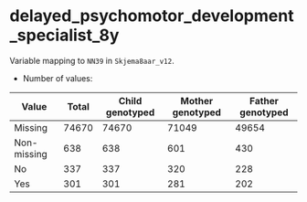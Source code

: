 # delayed_psychomotor_development_specialist_8y
Variable mapping to `NN39` in `Skjema8aar_v12`.
- Number of values:

| Value | Total | Child genotyped | Mother genotyped | Father genotyped |
| ----- | ----- | --------------- | ---------------- | ---------------- |
| Missing | 74670 | 74670 | 71049 | 49654 |
| Non-missing | 638 | 638 | 601 | 430 |
| No | 337 | 337 | 320 |228 |
| Yes | 301 | 301 | 281 |202 |



